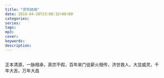 ```yaml
---
title: "灵符结缘"
date: 2019-04-20T23:08:32+08:00
categories: 
series:
tags: 
mp3: 
cover: 
keywords:
description: 
---
```

## 

<!-- 三十三天流民六壬正法铁板教，乃江西凤阳府李法辉老师公，传下惠阳鸭仔埗罗法明老师公，上世纪由曾法平老师公广传香港、大陆，门徒众多。（抵抗八国联军和抗日期间，六壬教弟子也是积极参与，保卫祖国为祖国奉献生命）

六壬法教供奉主神为先天尊神六壬仙师，合众神明为先天大神和合祖师，茅山法主，吕山法主，白鹤仙师  铜皮仙师、铁骨仙师、千里眼、顺风耳等等。

用法一直以符咒，心咒，花字，符水，达到治病，驱邪，招财，行兵，和合等等效果，尤其是在解降头等术出名，因为其一直以威猛，百无禁忌，五雷掌等流传坊间，是为方便法门。 -->

正本清源，一脉相承，真宗不假，百年来门徒薪火相传，济世救人，大显威灵，千年大吉，万年大昌
